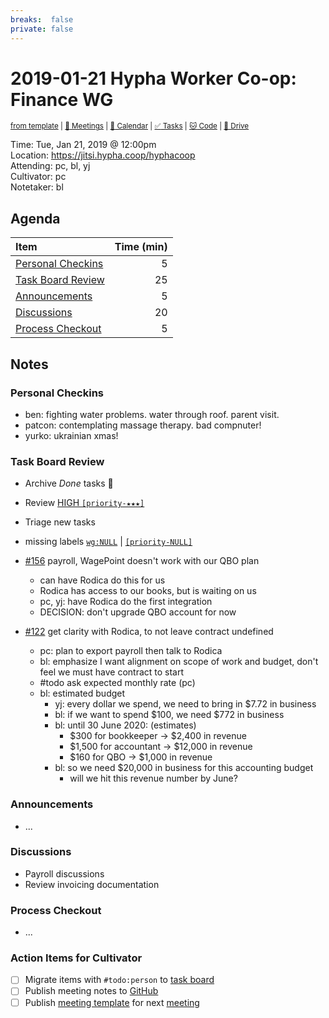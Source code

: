 ```yaml
---
breaks:  false
private: false
---
```

# 2019-01-21 Hypha Worker Co-op: Finance WG

<sup>[from template][template] | [:notebook: Meetings][meetings] | [:date: Calendar][calendar] | [:white_check_mark: Tasks][tasks] | [:cat: Code][gh] | [:open_file_folder: Drive][gdrive]</sup>

Time:       Tue, Jan 21, 2019 @ 12:00pm  
Location:   https://jitsi.hypha.coop/hyphacoop  
Attending:  pc, bl, yj  
Cultivator: pc  
Notetaker:  bl

## Agenda

| Item                                        | Time (min) |
|:--------------------------------------------|-----------:|
| [Personal Checkins](#Personal-Checkins)     |          5 |
| [Task Board Review](#Task-Board-Review)     |         25 |
| [Announcements](#Announcements)             |          5 |
| [Discussions](#Discussions)                 |         20 |
| [Process Checkout](#Process-Checkout)       |          5 |

## Notes

### Personal Checkins

- ben: fighting water problems. water through roof. parent visit.
- patcon: contemplating massage therapy. bad compnuter!
- yurko: ukrainian xmas!

### Task Board Review

- Archive _Done_ tasks :tada:
- Review [HIGH `[priority-★★★]`][l-pri-hi]
- Triage new tasks
- missing labels [`wg:NULL`][l-none] | [`[priority-NULL]`][l-pri-none]

- [#156](https://github.com/hyphacoop/organizing/issues/156) payroll, WagePoint doesn't work with our QBO plan
    - can have Rodica do this for us
    - Rodica has access to our books, but is waiting on us
    - pc, yj: have Rodica do the first integration
    - DECISION: don't upgrade QBO account for now
- [#122](https://github.com/hyphacoop/organizing/issues/122) get clarity with Rodica, to not leave contract undefined
    - pc: plan to export payroll then talk to Rodica
    - bl: emphasize I want alignment on scope of work and budget, don't feel we must have contract to start
    - #todo ask expected monthly rate (pc)
    - bl: estimated budget
        - yj: every dollar we spend, we need to bring in $7.72 in business
        - bl: if we want to spend $100, we need $772 in business
        - bl: until 30 June 2020: (estimates)
            - $300 for bookkeeper -> $2,400 in revenue
            - $1,500 for accountant -> $12,000 in revenue
            - $160 for QBO -> $1,000 in revenue
        - bl: so we need $20,000 in business for this accounting budget
            - will we hit this revenue number by June?

### Announcements

- ...

### Discussions

- Payroll discussions
- Review invoicing documentation

### Process Checkout

- ...


### Action Items for Cultivator

- [ ] Migrate items with `#todo:person` to [task board][tasks]
- [ ] Publish meeting notes to [GitHub][gh]
- [ ] Publish [meeting template][template] for next [meeting][meetings]

<!-- Links: Important -->
[template]: https://link.hypha.coop/template
[meetings]: https://link.hypha.coop/meetings
[calendar]: https://link.hypha.coop/calendar
[tasks]:    https://link.hypha.coop/tasks
[gh]:       https://link.hypha.coop/gh
[gdrive]:   https://link.hypha.coop/gdrive

<!-- Links: Labels -->
[l-pri-hi]: https://github.com/orgs/hyphacoop/projects/2?card_filter_query=label:[priority-★★★]
[l-pri-md]: https://github.com/orgs/hyphacoop/projects/2?card_filter_query=label:[priority-★★☆]
[l-pri-lo]: https://github.com/orgs/hyphacoop/projects/2?card_filter_query=label:[priority-★☆☆]
[l-pri-none]: https://github.com/orgs/hyphacoop/projects/2?card_filter_query=-label:[priority-★☆☆]+-label:[priority-★★☆]+-label:[priority-★★★]
[l-biz]: https://github.com/orgs/hyphacoop/projects/2?card_filter_query=label:"wg:business-planning"
[l-fin]: https://github.com/orgs/hyphacoop/projects/2?card_filter_query=label:"wg:finance"
[l-gov]: https://github.com/orgs/hyphacoop/projects/2?card_filter_query=label:"wg:governance
[l-ops]: https://github.com/orgs/hyphacoop/projects/2?card_filter_query=label:"wg:infra-ops"
[l-none]: https://github.com/orgs/hyphacoop/projects/2?card_filter_query=-label:wg:infra-ops+-label:wg:finance+-label:wg:governance+-label:wg:business-planning

<!-- Links: Working Groups -->
[biz-wg]: https://link.hypha.coop/biz-wg
[fin-wg]: https://link.hypha.coop/fin-wg
[gov-wg]: https://link.hypha.coop/gov-wg
[ops-wg]: https://link.hypha.coop/ops-wg